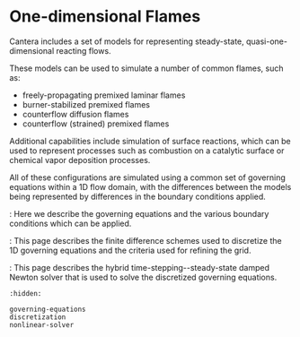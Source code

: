 # One-dimensional Flames

Cantera includes a set of models for representing steady-state, quasi-one-dimensional
reacting flows.

These models can be used to simulate a number of common flames, such as:

- freely-propagating premixed laminar flames
- burner-stabilized premixed flames
- counterflow diffusion flames
- counterflow (strained) premixed flames

Additional capabilities include simulation of surface reactions, which can be used to
represent processes such as combustion on a catalytic surface or chemical vapor
deposition processes.

All of these configurations are simulated using a common set of governing equations
within a 1D flow domain, with the differences between the models being represented by
differences in the boundary conditions applied.

[](governing-equations)
: Here we describe the governing equations and the various boundary conditions which can be
  applied.

[](discretization)
: This page describes the finite difference schemes used to discretize the 1D governing
  equations and the criteria used for refining the grid.

[](nonlinear-solver)
: This page describes the hybrid time-stepping--steady-state damped Newton solver that
  is used to solve the discretized governing equations.

```{toctree}
:hidden:

governing-equations
discretization
nonlinear-solver
```
